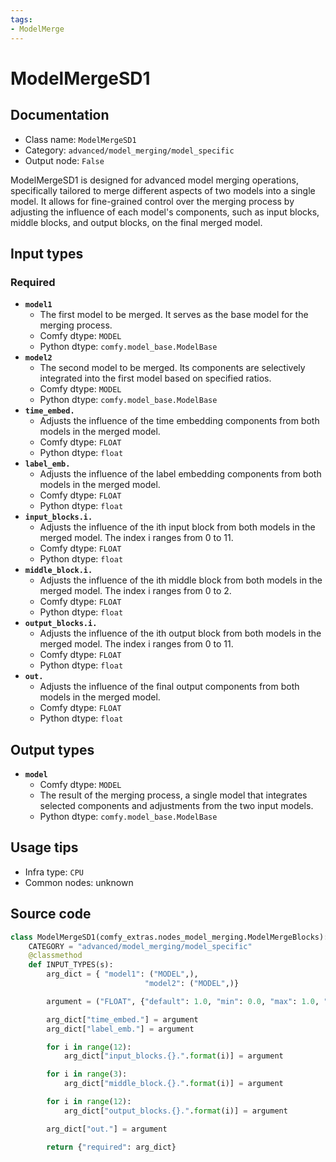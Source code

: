 ```yaml
---
tags:
- ModelMerge
---
```


# ModelMergeSD1
## Documentation
- Class name: `ModelMergeSD1`
- Category: `advanced/model_merging/model_specific`
- Output node: `False`

ModelMergeSD1 is designed for advanced model merging operations, specifically tailored to merge different aspects of two models into a single model. It allows for fine-grained control over the merging process by adjusting the influence of each model's components, such as input blocks, middle blocks, and output blocks, on the final merged model.
## Input types
### Required
- **`model1`**
    - The first model to be merged. It serves as the base model for the merging process.
    - Comfy dtype: `MODEL`
    - Python dtype: `comfy.model_base.ModelBase`
- **`model2`**
    - The second model to be merged. Its components are selectively integrated into the first model based on specified ratios.
    - Comfy dtype: `MODEL`
    - Python dtype: `comfy.model_base.ModelBase`
- **`time_embed.`**
    - Adjusts the influence of the time embedding components from both models in the merged model.
    - Comfy dtype: `FLOAT`
    - Python dtype: `float`
- **`label_emb.`**
    - Adjusts the influence of the label embedding components from both models in the merged model.
    - Comfy dtype: `FLOAT`
    - Python dtype: `float`
- **`input_blocks.i.`**
    - Adjusts the influence of the ith input block from both models in the merged model. The index i ranges from 0 to 11.
    - Comfy dtype: `FLOAT`
    - Python dtype: `float`
- **`middle_block.i.`**
    - Adjusts the influence of the ith middle block from both models in the merged model. The index i ranges from 0 to 2.
    - Comfy dtype: `FLOAT`
    - Python dtype: `float`
- **`output_blocks.i.`**
    - Adjusts the influence of the ith output block from both models in the merged model. The index i ranges from 0 to 11.
    - Comfy dtype: `FLOAT`
    - Python dtype: `float`
- **`out.`**
    - Adjusts the influence of the final output components from both models in the merged model.
    - Comfy dtype: `FLOAT`
    - Python dtype: `float`
## Output types
- **`model`**
    - Comfy dtype: `MODEL`
    - The result of the merging process, a single model that integrates selected components and adjustments from the two input models.
    - Python dtype: `comfy.model_base.ModelBase`
## Usage tips
- Infra type: `CPU`
- Common nodes: unknown


## Source code
```python
class ModelMergeSD1(comfy_extras.nodes_model_merging.ModelMergeBlocks):
    CATEGORY = "advanced/model_merging/model_specific"
    @classmethod
    def INPUT_TYPES(s):
        arg_dict = { "model1": ("MODEL",),
                              "model2": ("MODEL",)}

        argument = ("FLOAT", {"default": 1.0, "min": 0.0, "max": 1.0, "step": 0.01})

        arg_dict["time_embed."] = argument
        arg_dict["label_emb."] = argument

        for i in range(12):
            arg_dict["input_blocks.{}.".format(i)] = argument

        for i in range(3):
            arg_dict["middle_block.{}.".format(i)] = argument

        for i in range(12):
            arg_dict["output_blocks.{}.".format(i)] = argument

        arg_dict["out."] = argument

        return {"required": arg_dict}

```
